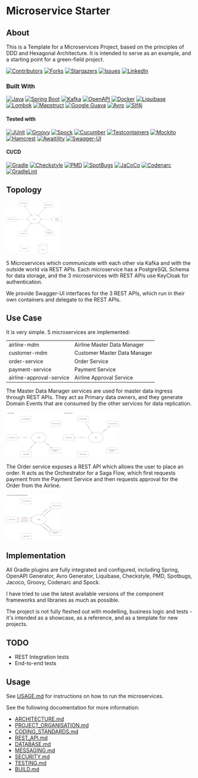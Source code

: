# Microservice Starter

## About

This is a Template for a Microservices Project, based on the principles of DDD and Hexagonal Architecture. It is
intended to serve as an example, and a starting point for a green-field project.

[![Contributors][contributors-shield]][contributors-url]
[![Forks][forks-shield]][forks-url]
[![Stargazers][stars-shield]][stars-url]
[![Issues][issues-shield]][issues-url]
[![LinkedIn][linkedin-shield]][linkedin-url]

### Built With

[![Java][Java-shield]][Java-url]
[![Spring Boot][SpringBoot-shield]][SpringBoot-url]
[![Kafka][Kafka-shield]][Kafka-url]
[![OpenAPI][OpenAPI-shield]][OpenAPI-url]
[![Docker][Docker-shield]][Docker-url]
[![Liquibase][Liquibase-shield]][Liquibase-url]
[![Lombok][Lombok-shield]][Lombok-url]
[![Mapstruct][Mapstruct-shield]][Mapstruct-url]
[![Google Guava][Google-Guava-shield]][Google-Guava-url]
[![Avro][Avro-shield]][Avro-url]
[![Slf4j][Slf4j-shield]][Slf4j-url]

#### Tested with

[![JUnit][JUnit-shield]][JUnit-url]
[![Groovy][Groovy-shield]][Groovy-url]
[![Spock][Spock-shield]][Spock-url]
[![Cucumber][Cucumber-shield]][Cucumber-url]
[![Testcontainers][Testcontainers-shield]][Testcontainers-url]
[![Mockito][Mockito-shield]][Mockito-url]
[![Hamcrest][Hamcrest-shield]][Hamcrest-url]
[![Awaitility][Awaitility-shield]][Awaitility-url]
[![Swagger-UI][Swagger-UI-shield]][Swagger-UI-url]

#### CI/CD

[![Gradle][Gradle-shield]][Gradle-url]
[![Checkstyle][Checkstyle-shield]][Checkstyle-url]
[![PMD][PMD-shield]][PMD-url]
[![SpotBugs][SpotBugs-shield]][SpotBugs-url]
[![JaCoCo][JaCoCo-shield]][JaCoCo-url]
[![Codenarc][Codenarc-shield]][Codenarc-url]
[![GradleLint][GradleLint-shield]][GradleLint-url]


## Topology

[![Topology.drawio_thumb.png](docs/draw.io/Topology.drawio_thumb.png)](docs/draw.io/Topology.drawio.png)

5 Microservices which communicate with each other via Kafka and with the outside world via REST APIs.
Each microservice has a PostgreSQL Schema for data storage, and the 3 microservices with REST APIs use KeyCloak for
authentication.

We provide Swagger-UI interfaces for the 3 REST APIs, which run in their own containers and delegate to the REST APIs.

## Use Case

It is very simple. 5 microservices are implemented:

|                          |                              |
|--------------------------|------------------------------|
| airline-mdm              | Airline Master Data Manager  | 
| customer-mdm             | Customer Master Data Manager |
| order-service            | Order Service                |
| payment-service          | Payment Service              |
| airline-approval-service | Airline Approval Service     |

The Master Data Manager services are used for master data ingress through REST APIs. They act as Primary data owners,
and they generate Domain Events that are consumed by the other services for data replication.

[![AirlineEvents.drawio_thumb.png](docs/draw.io/AirlineEvents.drawio_thumb.png)](docs/draw.io/AirlineEvents.drawio.png)
[![CustomerEvents.drawio_thumb.png](docs/draw.io/CustomerEvents.drawio_thumb.png)](docs/draw.io/CustomerEvents.drawio.png)

The Order service exposes a REST API which allows the user to place an order. It acts as the Orchestrator for a Saga
Flow, which first requests payment from the Payment Service and then requests approval for the Order from the Airline.

[![SagaMessages.drawio_thumb.png](docs/draw.io/SagaMessages.drawio_thumb.png)](docs/draw.io/SagaMessages.drawio.png)

## Implementation

All Gradle plugins are fully integrated and configured, including Spring, OpenAPI Generator, Avro Generator, Liquibase,
Checkstyle, PMD, Spotbugs, Jacoco, Groovy, Codenarc and Spock.

I have tried to use the latest available versions of the component frameworks and libraries as much as possible.

The project is not fully fleshed out with modelling, business logic and tests - it's intended as a showcase, as a
reference, and as a template for new projects.

## TODO

- REST Integration tests
- End-to-end tests

## Usage

See [USAGE.md](docs/USAGE.md) for instructions on how to run the microservices.

See the following documentation for more information:

- [ARCHITECTURE.md](docs/ARCHITECTURE.md)
- [PROJECT_ORGANISATION.md](docs/PROJECT_ORGANISATION.md)
- [CODING_STANDARDS.md](docs/CODING_STANDARDS.md)
- [REST_API.md](docs/REST_API.md)
- [DATABASE.md](docs/DATABASE.md)
- [MESSAGING.md](docs/MESSAGING.md)
- [SECURITY.md](docs/SECURITY.md)
- [TESTING.md](docs/TESTING.md)
- [BUILD.md](docs/BUILD.md)



<!-- MARKDOWN LINKS & IMAGES -->
<!-- https://www.markdownguide.org/basic-syntax/#reference-style-links -->

[contributors-shield]: https://img.shields.io/github/contributors/adam-crowther/kafka-connect-source-twitter-api-v2.svg?style=for-the-badge

[contributors-url]: https://github.com/adam-crowther/kafka-connect-source-twitter-api-v2/graphs/contributors

[forks-shield]: https://img.shields.io/github/forks/adam-crowther/kafka-connect-source-twitter-api-v2.svg?style=for-the-badge

[forks-url]: https://github.com/adam-crowther/kafka-connect-source-twitter-api-v2/network/members

[stars-shield]: https://img.shields.io/github/stars/adam-crowther/kafka-connect-source-twitter-api-v2.svg?style=for-the-badge

[stars-url]: https://github.com/adam-crowther/kafka-connect-source-twitter-api-v2/stargazers

[issues-shield]: https://img.shields.io/github/issues/adam-crowther/kafka-connect-source-twitter-api-v2.svg?style=for-the-badge

[issues-url]: https://github.com/adam-crowther/kafka-connect-source-twitter-api-v2/issues

[linkedin-shield]: https://img.shields.io/badge/-LinkedIn-black.svg?style=for-the-badge&logo=linkedin&colorB=555

[linkedin-url]: https://www.linkedin.com/in/adam-crowther-5a51564/

[product-screenshot]: images/screenshot.png

[Java-shield]: https://img.shields.io/badge/Java%2017-e76f00?style=for-the-badge

[Java-url]: https://spring.io/projects/spring-boot

[SpringBoot-shield]: https://img.shields.io/badge/Spring%20Boot-6db33f?style=for-the-badge

[SpringBoot-url]: https://spring.io/projects/spring-boot

[Kafka-shield]: https://img.shields.io/badge/Kafka-000000?style=for-the-badge

[Kafka-url]: https://kafka.apache.org/documentation

[OpenAPI-shield]: https://img.shields.io/badge/OpenApi-76c513?style=for-the-badge

[OpenAPI-url]: https://openapi-generator.tech/

[Docker-shield]: https://img.shields.io/badge/Docker-0b214a?style=for-the-badge

[Docker-url]: https://docs.docker.com/

[Liquibase-shield]: https://img.shields.io/badge/Liquibase-0000ff?style=for-the-badge

[Liquibase-url]: https://docs.liquibase.com/home.html

[Lombok-shield]: https://img.shields.io/badge/Lombok-626980?style=for-the-badge

[Lombok-url]: https://projectlombok.org/

[Mapstruct-shield]: https://img.shields.io/badge/Mapstruct-e94e1b?style=for-the-badge

[Mapstruct-url]: https://mapstruct.org/

[Google-Guava-shield]: https://img.shields.io/badge/Google%20Guava-8fc43e?style=for-the-badge

[Google-Guava-url]: https://github.com/google/guava

[Avro-shield]: https://img.shields.io/badge/Avro-30638e?style=for-the-badge

[Avro-url]: https://avro.apache.org/docs/

[Slf4j-shield]: https://img.shields.io/badge/Slf4j-ffd0a0?style=for-the-badge

[Slf4j-url]: https://www.slf4j.org/

[JUnit-shield]: https://img.shields.io/badge/JUnit-2d5fd2?style=for-the-badge

[JUnit-url]: https://junit.org/junit5/

[Groovy-shield]: https://img.shields.io/badge/Groovy-286b86?style=for-the-badge

[Groovy-url]: https://groovy-lang.org/documentation.html

[Spock-shield]: https://img.shields.io/badge/Spock-08e?style=for-the-badge

[Spock-url]: https://spockframework.org/spock/docs

[Cucumber-shield]: https://img.shields.io/badge/Cucumber-1dbb68?style=for-the-badge

[Cucumber-url]: https://cucumber.io/docs/cucumber

[Mockito-shield]: https://img.shields.io/badge/Mockito-78a540?style=for-the-badge

[Mockito-url]: https://site.mockito.org/

[Hamcrest-shield]: https://img.shields.io/badge/Hamcrest-b07219?style=for-the-badge

[Hamcrest-url]: https://hamcrest.org/

[Awaitility-shield]: https://img.shields.io/badge/Awaitility-a40000?style=for-the-badge

[Awaitility-url]: http://www.awaitility.org/

[Testcontainers-shield]: https://img.shields.io/badge/Testcontainers-291A3F?style=for-the-badge

[Testcontainers-url]: https://www.testcontainers.org/

[Swagger-UI-shield]: https://img.shields.io/badge/Swagger%20UI-63db2a?style=for-the-badge

[Swagger-UI-url]: https://swagger.io/tools/swagger-ui/

[Gradle-shield]: https://img.shields.io/badge/Gradle-02303A?style=for-the-badge

[Gradle-url]: https://docs.gradle.org/current/userguide/userguide.html

[Checkstyle-shield]: https://img.shields.io/badge/Checkstyle-777?style=for-the-badge

[Checkstyle-url]: https://checkstyle.org/

[PMD-shield]: https://img.shields.io/badge/PMD-bcd6c9?style=for-the-badge

[PMD-url]: https://docs.pmd-code.org/latest/

[SpotBugs-shield]: https://img.shields.io/badge/SpotBugs-2e7bcf?style=for-the-badge

[SpotBugs-url]: https://spotbugs.readthedocs.io/en/latest/gradle.html

[JaCoCo-shield]: https://img.shields.io/badge/JaCoCo-darkgreen?style=for-the-badge

[JaCoCo-url]: https://www.jacoco.org/jacoco/trunk/doc/

[Codenarc-shield]: https://img.shields.io/badge/Codenarc-991b1e?style=for-the-badge

[Codenarc-url]: https://codenarc.org/

[GradleLint-shield]: https://img.shields.io/badge/GradleLint-292929?style=for-the-badge

[GradleLint-url]: https://github.com/nebula-plugins/gradle-lint-plugin


